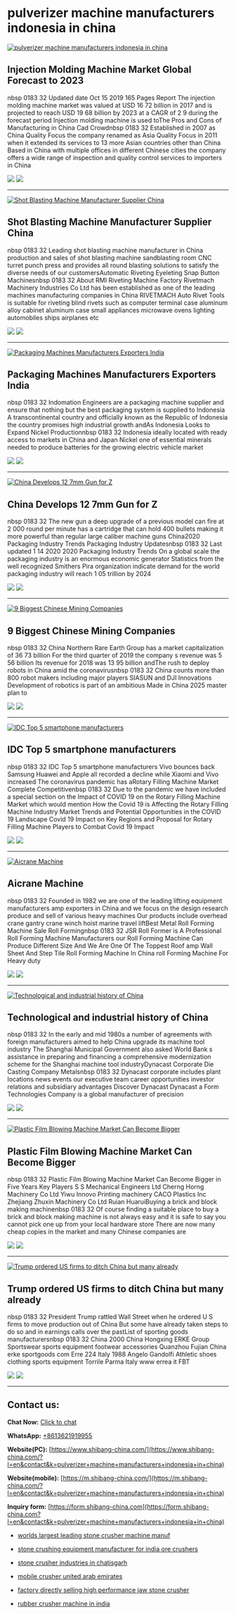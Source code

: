 # pulverizer machine manufacturers indonesia in china

<a href="https://swt.shibang-china.com/?l=en&img&k=pulverizer+machine+manufacturers+indonesia+in+china" target="_blank">![pulverizer machine manufacturers indonesia in china](http://static.shibang-china.com/all-800x300/833.jpg)</a>

## Injection Molding Machine Market Global Forecast to 2023
nbsp 0183 32 Updated date Oct 15 2019 165 Pages Report The injection molding machine market was valued at USD 16 72 billion in 2017 and is projected to reach USD 19 68 billion by 2023 at a CAGR of 2 9 during the forecast period Injection molding machine is used toThe Pros and Cons of Manufacturing in China Cad Crowdnbsp 0183 32 Established in 2007 as China Quality Focus the company renamed as Asia Quality Focus in 2011 when it extended its services to 13 more Asian countries other than China Based in China with multiple offices in different Chinese cities the company offers a wide range of inspection and quality control services to importers in China


<a href="https://whatsapp.shibangsoft.com/WhatsApp.php" target="_blank" title="WhatsApp">![](http://static.shibang-china.com/icon/whatsapp.png)</a> <a href="https://swt.shibang-china.com/?l=en&icon&k=pulverizer+machine+manufacturers+indonesia+in+china" target="_blank">![](http://static.shibang-china.com/icon/chat-en.png)</a>

---

<a href="https://swt.shibang-china.com/?l=en&img&k=pulverizer+machine+manufacturers+indonesia+in+china" target="_blank">![Shot Blasting Machine Manufacturer Supplier China](http://static.shibang-china.com/all-800x300/1419.jpg)</a>

## Shot Blasting Machine Manufacturer Supplier China
nbsp 0183 32 Leading shot blasting machine manufacturer in China production and sales of shot blasting machine sandblasting room CNC turret punch press and provides all round blasting solutions to satisfy the diverse needs of our customersAutomatic Riveting Eyeleting Snap Button Machinesnbsp 0183 32 About RMI Riveting Machine Factory Rivetmach Machinery Industries Co Ltd has been established as one of the leading machines manufacturing companies in China RIVETMACH Auto Rivet Tools is suitable for riveting blind rivets such as computer terminal case aluminum alloy cabinet aluminum case small appliances microwave ovens lighting automobiles ships airplanes etc


<a href="https://whatsapp.shibangsoft.com/WhatsApp.php" target="_blank" title="WhatsApp">![](http://static.shibang-china.com/icon/whatsapp.png)</a> <a href="https://swt.shibang-china.com/?l=en&icon&k=pulverizer+machine+manufacturers+indonesia+in+china" target="_blank">![](http://static.shibang-china.com/icon/chat-en.png)</a>

---

<a href="https://swt.shibang-china.com/?l=en&img&k=pulverizer+machine+manufacturers+indonesia+in+china" target="_blank">![Packaging Machines Manufacturers Exporters India](http://static.shibang-china.com/all-800x300/599.jpg)</a>

## Packaging Machines Manufacturers Exporters India
nbsp 0183 32 Indomation Engineers are a packaging machine supplier and ensure that nothing but the best packaging system is supplied to Indonesia A transcontinental country and officially known as the Republic of Indonesia the country promises high industrial growth andAs Indonesia Looks to Expand Nickel Productionnbsp 0183 32 Indonesia ideally located with ready access to markets in China and Japan Nickel one of essential minerals needed to produce batteries for the growing electric vehicle market


<a href="https://whatsapp.shibangsoft.com/WhatsApp.php" target="_blank" title="WhatsApp">![](http://static.shibang-china.com/icon/whatsapp.png)</a> <a href="https://swt.shibang-china.com/?l=en&icon&k=pulverizer+machine+manufacturers+indonesia+in+china" target="_blank">![](http://static.shibang-china.com/icon/chat-en.png)</a>

---

<a href="https://swt.shibang-china.com/?l=en&img&k=pulverizer+machine+manufacturers+indonesia+in+china" target="_blank">![China Develops 12 7mm Gun for Z](http://static.shibang-china.com/all-800x300/958.jpg)</a>

## China Develops 12 7mm Gun for Z
nbsp 0183 32 The new gun a deep upgrade of a previous model can fire at 2 000 round per minute has a cartridge that can hold 400 bullets making it more powerful than regular large caliber machine guns China2020 Packaging Industry Trends Packaging Industry Updatesnbsp 0183 32 Last updated 1 14 2020 2020 Packaging Industry Trends On a global scale the packaging industry is an enormous economic generator Statistics from the well recognized Smithers Pira organization indicate demand for the world packaging industry will reach 1 05 trillion by 2024


<a href="https://whatsapp.shibangsoft.com/WhatsApp.php" target="_blank" title="WhatsApp">![](http://static.shibang-china.com/icon/whatsapp.png)</a> <a href="https://swt.shibang-china.com/?l=en&icon&k=pulverizer+machine+manufacturers+indonesia+in+china" target="_blank">![](http://static.shibang-china.com/icon/chat-en.png)</a>

---

<a href="https://swt.shibang-china.com/?l=en&img&k=pulverizer+machine+manufacturers+indonesia+in+china" target="_blank">![9 Biggest Chinese Mining Companies](http://static.shibang-china.com/all-800x300/357.jpg)</a>

## 9 Biggest Chinese Mining Companies
nbsp 0183 32 China Northern Rare Earth Group has a market capitalization of 36 73 billion For the third quarter of 2019 the company s revenue was 5 56 billion Its revenue for 2018 was 13 95 billion andThe rush to deploy robots in China amid the coronavirusnbsp 0183 32 China counts more than 800 robot makers including major players SIASUN and DJI Innovations Development of robotics is part of an ambitious Made in China 2025 master plan to


<a href="https://whatsapp.shibangsoft.com/WhatsApp.php" target="_blank" title="WhatsApp">![](http://static.shibang-china.com/icon/whatsapp.png)</a> <a href="https://swt.shibang-china.com/?l=en&icon&k=pulverizer+machine+manufacturers+indonesia+in+china" target="_blank">![](http://static.shibang-china.com/icon/chat-en.png)</a>

---

<a href="https://swt.shibang-china.com/?l=en&img&k=pulverizer+machine+manufacturers+indonesia+in+china" target="_blank">![IDC Top 5 smartphone manufacturers](http://static.shibang-china.com/all-800x300/263.jpg)</a>

## IDC Top 5 smartphone manufacturers
nbsp 0183 32 IDC Top 5 smartphone manufacturers Vivo bounces back Samsung Huawei and Apple all recorded a decline while Xiaomi and Vivo increased The coronavirus pandemic has aRotary Filling Machine Market Complete Competitivenbsp 0183 32 Due to the pandemic we have included a special section on the Impact of COVID 19 on the Rotary Filling Machine Market which would mention How the Covid 19 is Affecting the Rotary Filling Machine Industry Market Trends and Potential Opportunities in the COVID 19 Landscape Covid 19 Impact on Key Regions and Proposal for Rotary Filling Machine Players to Combat Covid 19 Impact


<a href="https://whatsapp.shibangsoft.com/WhatsApp.php" target="_blank" title="WhatsApp">![](http://static.shibang-china.com/icon/whatsapp.png)</a> <a href="https://swt.shibang-china.com/?l=en&icon&k=pulverizer+machine+manufacturers+indonesia+in+china" target="_blank">![](http://static.shibang-china.com/icon/chat-en.png)</a>

---

<a href="https://swt.shibang-china.com/?l=en&img&k=pulverizer+machine+manufacturers+indonesia+in+china" target="_blank">![Aicrane Machine](http://static.shibang-china.com/all-800x300/910.jpg)</a>

## Aicrane Machine
nbsp 0183 32 Founded in 1982 we are one of the leading lifting equipment manufacturers amp exporters in China and we focus on the design research produce and sell of various heavy machines Our products include overhead crane gantry crane winch hoist marine travel liftBest Metal Roll Forming Machine Sale Roll Formingnbsp 0183 32 JSR Roll Former is A Professional Roll Forming Machine Manufacturers our Roll Forming Machine Can Produce Different Size And We Are One Of The Toppest Roof amp Wall Sheet And Step Tile Roll Forming Machine In China roll Forming Machine For Heavy duty


<a href="https://whatsapp.shibangsoft.com/WhatsApp.php" target="_blank" title="WhatsApp">![](http://static.shibang-china.com/icon/whatsapp.png)</a> <a href="https://swt.shibang-china.com/?l=en&icon&k=pulverizer+machine+manufacturers+indonesia+in+china" target="_blank">![](http://static.shibang-china.com/icon/chat-en.png)</a>

---

<a href="https://swt.shibang-china.com/?l=en&img&k=pulverizer+machine+manufacturers+indonesia+in+china" target="_blank">![Technological and industrial history of China](http://static.shibang-china.com/all-800x300/348.jpg)</a>

## Technological and industrial history of China
nbsp 0183 32 In the early and mid 1980s a number of agreements with foreign manufacturers aimed to help China upgrade its machine tool industry The Shanghai Municipal Government also asked World Bank s assistance in preparing and financing a comprehensive modernization scheme for the Shanghai machine tool industryDynacast Corporate Die Casting Company Metalsnbsp 0183 32 Dynacast corporate includes plant locations news events our executive team career opportunities investor relations and subsidiary advantages Discover Dynacast Dynacast a Form Technologies Company is a global manufacturer of precision


<a href="https://whatsapp.shibangsoft.com/WhatsApp.php" target="_blank" title="WhatsApp">![](http://static.shibang-china.com/icon/whatsapp.png)</a> <a href="https://swt.shibang-china.com/?l=en&icon&k=pulverizer+machine+manufacturers+indonesia+in+china" target="_blank">![](http://static.shibang-china.com/icon/chat-en.png)</a>

---

<a href="https://swt.shibang-china.com/?l=en&img&k=pulverizer+machine+manufacturers+indonesia+in+china" target="_blank">![Plastic Film Blowing Machine Market Can Become Bigger](http://static.shibang-china.com/all-800x300/643.jpg)</a>

## Plastic Film Blowing Machine Market Can Become Bigger
nbsp 0183 32 Plastic Film Blowing Machine Market Can Become Bigger in Five Years Key Players S S Mechanical Engineers Ltd Cherng Horng Machinery Co Ltd Yiwu Innovo Printing machinery CACO Plastics Inc Zhejiang Zhuxin Machinery Co Ltd Ruian HuaruiBuying a brick and block making machinenbsp 0183 32 Of course finding a suitable place to buy a brick and block making machine is not always easy and it is safe to say you cannot pick one up from your local hardware store There are now many cheap copies in the market and many Chinese companies are


<a href="https://whatsapp.shibangsoft.com/WhatsApp.php" target="_blank" title="WhatsApp">![](http://static.shibang-china.com/icon/whatsapp.png)</a> <a href="https://swt.shibang-china.com/?l=en&icon&k=pulverizer+machine+manufacturers+indonesia+in+china" target="_blank">![](http://static.shibang-china.com/icon/chat-en.png)</a>

---

<a href="https://swt.shibang-china.com/?l=en&img&k=pulverizer+machine+manufacturers+indonesia+in+china" target="_blank">![Trump ordered US firms to ditch China but many already](http://static.shibang-china.com/all-800x300/1287.jpg)</a>

## Trump ordered US firms to ditch China but many already
nbsp 0183 32 President Trump rattled Wall Street when he ordered U S firms to move production out of China But some have already taken steps to do so and in earnings calls over the pastList of sporting goods manufacturersnbsp 0183 32 China 2000 China Hongxing ERKE Group Sportswear sports equipment footwear accessories Quanzhou Fujian China erke sportgoods com Erre 224 Italy 1988 Angelo Gandolfi Athletic shoes clothing sports equipment Torrile Parma Italy www errea it FBT


<a href="https://whatsapp.shibangsoft.com/WhatsApp.php" target="_blank" title="WhatsApp">![](http://static.shibang-china.com/icon/whatsapp.png)</a> <a href="https://swt.shibang-china.com/?l=en&icon&k=pulverizer+machine+manufacturers+indonesia+in+china" target="_blank">![](http://static.shibang-china.com/icon/chat-en.png)</a>

---
## Contact us:

**Chat Now:** [Click to chat](https://swt.shibang-china.com?l=en&contact&k=pulverizer+machine+manufacturers+indonesia+in+china)

**WhatsApp:**  [+8613621919955](https://whatsapp.shibangsoft.com/WhatsApp.php)

**Website(PC):** [https://www.shibang-china.com/](https://www.shibang-china.com/?l=en&contact&k=pulverizer+machine+manufacturers+indonesia+in+china)

**Website(mobile):** [https://m.shibang-china.com/](https://m.shibang-china.com/?l=en&contact&k=pulverizer+machine+manufacturers+indonesia+in+china)

**Inquiry form:** [https://form.shibang-china.com](https://form.shibang-china.com?l=en&contact&k=pulverizer+machine+manufacturers+indonesia+in+china)

* [worlds largest leading stone crusher machine manuf](../167/worlds%20largest%20leading%20stone%20crusher%20machine%20manuf.md)

* [stone crushing equipment manufacturer for india ore crushers](../169/stone%20crushing%20equipment%20manufacturer%20for%20india%20ore%20crushers.md)

* [stone crusher industries in chatisgarh](../166/stone%20crusher%20industries%20in%20chatisgarh.md)

* [mobile crusher united arab emirates](../170/mobile%20crusher%20united%20arab%20emirates.md)

* [factory directly selling high performance jaw stone crusher](../165/factory%20directly%20selling%20high%20performance%20jaw%20stone%20crusher.md)

* [rubber crusher machine in india](../166/rubber%20crusher%20machine%20in%20india.md)